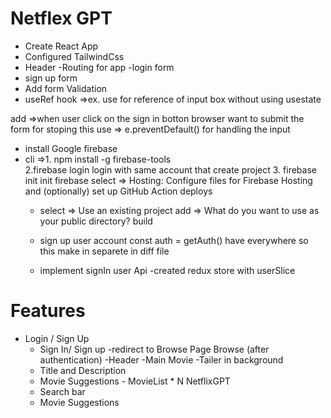# Netflex GPT

- Create React App
- Configured TailwindCss
- Header
  -Routing for app
  -login form
- sign up form
- Add form Validation
- useRef hook =>ex. use for reference of input box without using usestate

add =>when user click on the sign in botton browser want to submit the form for stoping this use => e.preventDefault() for handling the input

- install Google firebase
- cli =>1. npm install -g firebase-tools  
   2.firebase login login with same account that create project 3. firebase init init firebase
  select => Hosting: Configure files for Firebase Hosting and
  (optionally) set up GitHub Action deploys
  - select =>  Use an existing project
  add =>  What do you want to use as your public directory? build

  - sign up user account
  const auth = getAuth() have everywhere so this make in separete in diff file
  - implement signIn user Api
  -created redux store with userSlice

# Features

- Login / Sign Up
  - Sign In/ Sign up
    -redirect to Browse Page
    Browse (after authentication)
    -Header
    -Main Movie
    -Tailer in background
  - Title and Description
  - Movie Suggestions - MovieList \* N
    NetflixGPT
  - Search bar
  - Movie Suggestions
